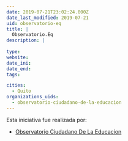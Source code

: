 ```yaml
---
date: 2019-07-21T23:02:24.000Z
date_last_modified: 2019-07-21
uid: observatorio-eq
title: |
  Observatorio.Eq
description: |
  
type: 
website: 
date_ini: 
date_end: 
tags:

cities: 
  - Quito
organizations_uids:
  - observatorio-ciudadano-de-la-educacion
---
```


Esta iniciativa fue realizada por:

- [Observatorio Ciudadano De La Educacion](/organizaciones/observatorio-ciudadano-de-la-educacion)
